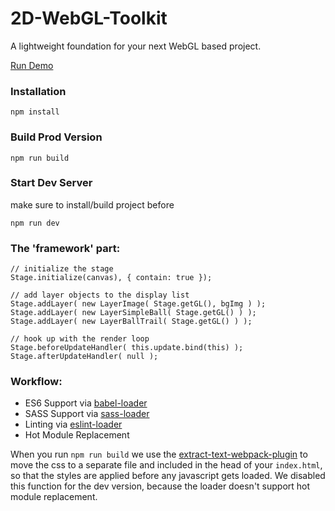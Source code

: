 # 2D-WebGL-Toolkit

A lightweight foundation for your next WebGL based project.

[Run Demo](https://mikatalk.github.io/2D-WebGL-Toolkit/)


### Installation

```
npm install
```

### Build Prod Version

```
npm run build
```

### Start Dev Server 

make sure to install/build project before
```
npm run dev
```

### The 'framework' part:

```
// initialize the stage
Stage.initialize(canvas), { contain: true });

// add layer objects to the display list
Stage.addLayer( new LayerImage( Stage.getGL(), bgImg ) );
Stage.addLayer( new LayerSimpleBall( Stage.getGL() ) );
Stage.addLayer( new LayerBallTrail( Stage.getGL() ) );

// hook up with the render loop
Stage.beforeUpdateHandler( this.update.bind(this) );
Stage.afterUpdateHandler( null );
```

### Workflow:

* ES6 Support via [babel-loader](https://github.com/babel/babel-loader)
* SASS Support via [sass-loader](https://github.com/jtangelder/sass-loader)
* Linting via [eslint-loader](https://github.com/MoOx/eslint-loader)
* Hot Module Replacement

When you run `npm run build` we use the [extract-text-webpack-plugin](https://github.com/webpack/extract-text-webpack-plugin) to move the css to a separate file and included in the head of your `index.html`, so that the styles are applied before any javascript gets loaded. We disabled this function for the dev version, because the loader doesn't support hot module replacement.
